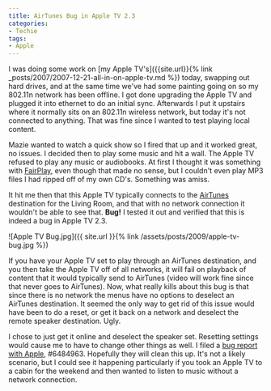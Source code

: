 ```yaml
---
title: AirTunes Bug in Apple TV 2.3
categories:
- Techie
tags:
- Apple
---
```


I was doing some work on [my Apple TV's]({{site.url}}{% link _posts/2007/2007-12-21-all-in-on-apple-tv.md %}) today, swapping out hard drives, and at the same time we've had some painting going on so my 802.11n network has been offline. I got done upgrading the Apple TV and plugged it into ethernet to do an initial sync. Afterwards I put it upstairs where it normally sits on an 802.11n wireless network, but today it's not connected to anything. That was fine since I wanted to test playing local content.

Mazie wanted to watch a quick show so I fired that up and it worked great, no issues. I decided then to play some music and hit a wall. The Apple TV refused to play any music or audiobooks. At first I thought it was something with [FairPlay](http://en.wikipedia.org/wiki/FairPlay), even though that made no sense, but I couldn't even play MP3 files I had ripped off of my own CD's. Something was amiss.

It hit me then that this Apple TV typically connects to the [AirTunes](http://en.wikipedia.org/wiki/AirTunes#AirTunes) destination for the Living Room, and that with no network connection it wouldn't be able to see that. **Bug!** I tested it out and verified that this is indeed a bug in Apple TV 2.3.

![Apple TV Bug.jpg]({{ site.url }}{% link /assets/posts/2009/apple-tv-bug.jpg %})

If you have your Apple TV set to play through an AirTunes destination, and you then take the Apple TV off of all networks, it will fail on playback of content that it would typically send to AirTunes (video will work fine since that never goes to AirTunes). Now, what really kills about this bug is that since there is no network the menus have no options to deselect an AirTunes destination. It seemed the only way to get rid of this issue would have been to do a reset, or get it back on a network and deselect the remote speaker destination. Ugly.

I chose to just get it online and deselect the speaker set. Resetting settings would cause me to have to change other things as well. I filed a [bug report with Apple](https://bugreport.apple.com/), #6484963. Hopefully they will clean this up. It's not a likely scenario, but I could see it happening particularly if you took an Apple TV to a cabin for the weekend and then wanted to listen to music without a network connection.
